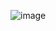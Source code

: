 ![image](https://media.discordapp.net/attachments/1360503081191735509/1361955707208990820/yipeeee.png?ex=6800a398&is=67ff5218&hm=4041b681f68b0208244f42cb0ba4c9258006b498ff59b3820f63b5abb4ee62b1&=&format=webp&quality=lossless&width=758&height=569)
